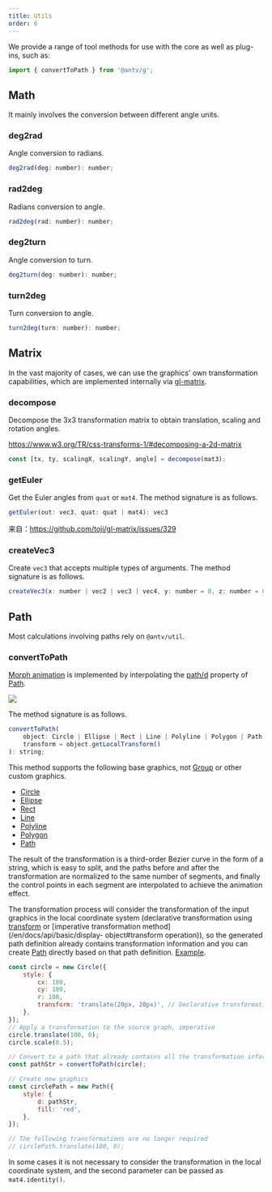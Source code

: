 ```yaml
---
title: Utils
order: 6
---
```


We provide a range of tool methods for use with the core as well as plug-ins, such as:

```js
import { convertToPath } from '@antv/g';
```

## Math

It mainly involves the conversion between different angle units.

### deg2rad

Angle conversion to radians.

```js
deg2rad(deg: number): number;
```

### rad2deg

Radians conversion to angle.

```js
rad2deg(rad: number): number;
```

### deg2turn

Angle conversion to turn.

```js
deg2turn(deg: number): number;
```

### turn2deg

Turn conversion to angle.

```js
turn2deg(turn: number): number;
```

## Matrix

In the vast majority of cases, we can use the graphics' own transformation capabilities, which are implemented internally via [gl-matrix](https://github.com/toji/gl-matrix).

### decompose

Decompose the 3x3 transformation matrix to obtain translation, scaling and rotation angles.

https://www.w3.org/TR/css-transforms-1/#decomposing-a-2d-matrix

```js
const [tx, ty, scalingX, scalingY, angle] = decompose(mat3);
```

### getEuler

Get the Euler angles from `quat` or `mat4`. The method signature is as follows.

```js
getEuler(out: vec3, quat: quat | mat4): vec3
```

来自：https://github.com/toji/gl-matrix/issues/329

### createVec3

Create `vec3` that accepts multiple types of arguments. The method signature is as follows.

```js
createVec3(x: number | vec2 | vec3 | vec4, y: number = 0, z: number = 0): vec3;
```

## Path

Most calculations involving paths rely on `@antv/util`.

### convertToPath

[Morph animation](/en/docs/api/animation/waapi#morping) is implemented by interpolating the [path/d](/en/docs/api/basic/path#d) property of [Path](/en/docs/api/basic/path).

<img src="https://gw.alipayobjects.com/mdn/rms_6ae20b/afts/img/A*qCHaTJUg_aEAAAAAAAAAAAAAARQnAQ">

The method signature is as follows.

```js
convertToPath(
    object: Circle | Ellipse | Rect | Line | Polyline | Polygon | Path,
    transform = object.getLocalTransform()
): string;
```

This method supports the following base graphics, not [Group](/en/docs/api/basic/group) or other custom graphics.

-   [Circle](/en/docs/api/basic/circle)
-   [Ellipse](/en/docs/api/basic/ellipse)
-   [Rect](/en/docs/api/basic/rect)
-   [Line](/en/docs/api/basic/line)
-   [Polyline](/en/docs/api/basic/polyline)
-   [Polygon](/en/docs/api/basic/polygon)
-   [Path](/en/docs/api/basic/path)

The result of the transformation is a third-order Bezier curve in the form of a string, which is easy to split, and the paths before and after the transformation are normalized to the same number of segments, and finally the control points in each segment are interpolated to achieve the animation effect.

The transformation process will consider the transformation of the input graphics in the local coordinate system (declarative transformation using [transform](/en/docs/api/basic/display-object#transform) or [imperative transformation method](/en/docs/api/basic/display- object#transform operation)), so the generated path definition already contains transformation information and you can create [Path](/en/docs/api/basic/path) directly based on that path definition. [Example](/en/examples/animation#convert-to-path).

```js
const circle = new Circle({
    style: {
        cx: 100,
        cy: 100,
        r: 100,
        transform: 'translate(20px, 20px)', // Declarative transformations
    },
});
// Apply a transformation to the source graph, imperative
circle.translate(100, 0);
circle.scale(0.5);

// Convert to a path that already contains all the transformation information
const pathStr = convertToPath(circle);

// Create new graphics
const circlePath = new Path({
    style: {
        d: pathStr,
        fill: 'red',
    },
});

// The following transformations are no longer required
// circlePath.translate(100, 0);
```

In some cases it is not necessary to consider the transformation in the local coordinate system, and the second parameter can be passed as `mat4.identity()`.
